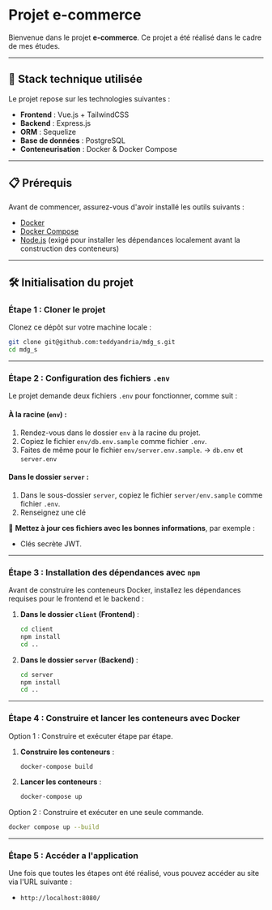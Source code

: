 # Projet e-commerce

Bienvenue dans le projet **e-commerce**. Ce projet a été réalisé dans le cadre de mes études.

---

## 🚀 Stack technique utilisée

Le projet repose sur les technologies suivantes :
- **Frontend** : Vue.js + TailwindCSS
- **Backend** : Express.js
- **ORM** : Sequelize
- **Base de données** : PostgreSQL
- **Conteneurisation** : Docker & Docker Compose

---

## 📋 Prérequis

Avant de commencer, assurez-vous d'avoir installé les outils suivants :
- [Docker](https://www.docker.com/)
- [Docker Compose](https://docs.docker.com/compose/)
- [Node.js](https://nodejs.org/) (exigé pour installer les dépendances localement avant la construction des conteneurs)

---

## 🛠️ Initialisation du projet

### Étape 1 : Cloner le projet
Clonez ce dépôt sur votre machine locale :

```bash
git clone git@github.com:teddyandria/mdg_s.git
cd mdg_s
```

---

### Étape 2 : Configuration des fichiers `.env`

Le projet demande deux fichiers `.env` pour fonctionner, comme suit :

#### **À la racine (`env`) :**

1. Rendez-vous dans le dossier `env` à la racine du projet.
2. Copiez le fichier `env/db.env.sample` comme fichier `.env`.
3. Faites de même pour le fichier `env/server.env.sample`.  -> `db.env` et `server.env`


#### **Dans le dossier `server` :**

1. Dans le sous-dossier `server`, copiez le fichier `server/env.sample` comme fichier `.env`.
2. Renseignez une clé 


🔧 **Mettez à jour ces fichiers avec les bonnes informations**, par exemple :
- Clés secrète JWT.

---

### Étape 3 : Installation des dépendances avec `npm`

Avant de construire les conteneurs Docker, installez les dépendances requises pour le frontend et le backend :

1. **Dans le dossier `client` (Frontend)** :
   ```bash
   cd client
   npm install
   cd ..
   ```

2. **Dans le dossier `server` (Backend)** :
   ```bash
   cd server
   npm install
   cd ..
   ```

---

### Étape 4 : Construire et lancer les conteneurs avec Docker

Option 1 : Construire et exécuter étape par étape.

1. **Construire les conteneurs** :
   ```bash
   docker-compose build
   ```

2. **Lancer les conteneurs** :
   ```bash
   docker-compose up
   ```

Option 2 : Construire et exécuter en une seule commande.

```bash
docker compose up --build
```

---

### Étape 5 : Accéder a l'application

Une fois que toutes les étapes ont été réalisé, vous pouvez accéder au site via l'URL suivante :

- `http://localhost:8080/`